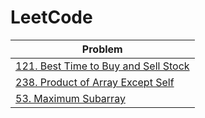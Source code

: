 # LeetCode

| Problem |
|---------|
|[121. Best Time to Buy and Sell Stock](./121.%20Best%20Time%20to%20Buy%20and%20Sell%20Stock/) |
|[238. Product of Array Except Self](./238.%20Product%20of%20Array%20Except%20Self/)|
|[53. Maximum Subarray](./53.%20Maximum%20Subarray/)|